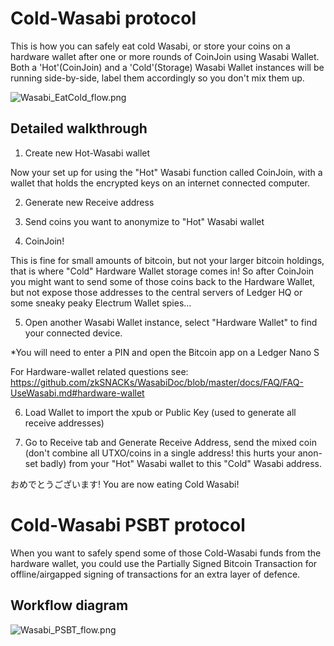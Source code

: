 # Cold-Wasabi protocol

This is how you can safely eat cold Wasabi, or store your coins on a hardware wallet after one or more rounds of CoinJoin using Wasabi Wallet.
Both a 'Hot'(CoinJoin) and a 'Cold'(Storage) Wasabi Wallet instances will be running side-by-side, label them accordingly so you don't mix them up.

![Wasabi_EatCold_flow.png](/Wasabi_EatCold_flow.png)

## Detailed walkthrough

1. Create new Hot-Wasabi wallet

Now your set up for using the "Hot" Wasabi function called CoinJoin, with a wallet that holds the encrypted keys on an internet connected computer.

2. Generate new Receive address

3. Send coins you want to anonymize to "Hot" Wasabi wallet

4. CoinJoin!

This is fine for small amounts of bitcoin, but not your larger bitcoin holdings, that is where "Cold" Hardware Wallet storage comes in!
So after CoinJoin you might want to send some of those coins back to the Hardware Wallet, but not expose those addresses to the central servers of Ledger HQ or some sneaky peaky Electrum Wallet spies...

5. Open another Wasabi Wallet instance, select "Hardware Wallet" to find your connected device.

*You will need to enter a PIN and open the Bitcoin app on a Ledger Nano S

For Hardware-wallet related questions see: https://github.com/zkSNACKs/WasabiDoc/blob/master/docs/FAQ/FAQ-UseWasabi.md#hardware-wallet

6. Load Wallet to import the xpub or Public Key (used to generate all receive addresses)

7. Go to Receive tab and Generate Receive Address, send the mixed coin (don't combine all UTXO/coins in a single address! 
this hurts your anon-set badly) from your "Hot" Wasabi wallet to this "Cold" Wasabi address.

おめでとうございます!
You are now eating Cold Wasabi!

# Cold-Wasabi PSBT protocol
When you want to safely spend some of those Cold-Wasabi funds from the hardware wallet, you could use the Partially Signed Bitcoin Transaction for offline/airgapped signing of transactions for an extra layer of defence.

## Workflow diagram
![Wasabi_PSBT_flow.png](/Wasabi_PSBT_flow.png)
